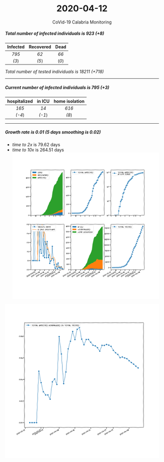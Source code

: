<div align='center'>

# 2020-04-12
CoVid-19 Calabria Monitoring
</div>

##### Total number of infected individuals is 923 (+8)
Infected | Recovered | Dead
:---: | :---: | :---:
*795* | *62* | *66*
*(3*) | *(5*) | (*0*)

*Total number of tested individuals is 18211 (+718)*
***
##### Current number of infected individuals is 795 (+3)
hospitalized | in ICU | home isolation
:---: | :---: | :---:
*165* |*14* |*616*
*(-4*) |*(-1*) |*(8*)
***
##### Growth rate is 0.01 (5 days smoothing is 0.02)
- *time to 2x* is 79.62 days
- *time to 10x* is 264.51 days
![stats][stats]

![infected_normalized][infected_normalized]

[stats]: stats_Calabria.png
[infected_normalized]: infected_normalized_Calabria.png
